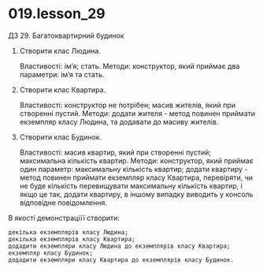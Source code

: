 # 019.lesson_29
ДЗ 29. Багатоквартирний будинок

1. Створити клас Людина.

    Властивості:
    імʼя;
    стать.
    Методи:
    конструктор, який приймає два параметри: імʼя та стать.

2. Створити клас Квартира.

    Властивості:
    конструктор не потрібен;
    масив жителів, який при створенні пустий.
    Методи:
    додати жителя - метод повинен приймати екземпляр класу Людина, та додавати до масиву жителів.

3. Створити клас Будинок.

    Властивості:
    масив квартир, який при створенні пустий;
    максимальна кількість квартир.
    Методи:
    конструктор, який приймає один параметр: максимальну кількість квартир;
    додати квартиру - метод повинен приймати екземпляр класу Квартира, перевіряти, чи не буде кількість перевищувати максимальну кількість квартир, і якщо це так, додати квартиру, в іншому випадку виводить у консоль відповідне повідомлення.


В якості демонстраціїї створити:

    декілька екземплярів класу Людина;
    декілька екземплярів класу Квартира;
    додадити екземпляри класу Людина до екземплярів класу Квартира;
    екземпляр класу Будинок;
    додадити екземпляри класу Квартира до екземплярів класу Будинок.
